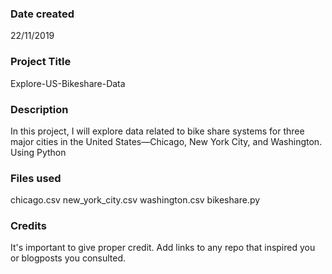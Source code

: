 ### Date created
22/11/2019
### Project Title
Explore-US-Bikeshare-Data
							
### Description
In this project, I will explore data related to bike share systems for three major cities in the United States—Chicago, New York City, and Washington. Using Python

### Files used
chicago.csv
new_york_city.csv
washington.csv
bikeshare.py

### Credits
It's important to give proper credit. Add links to any repo that inspired you or blogposts you consulted.

